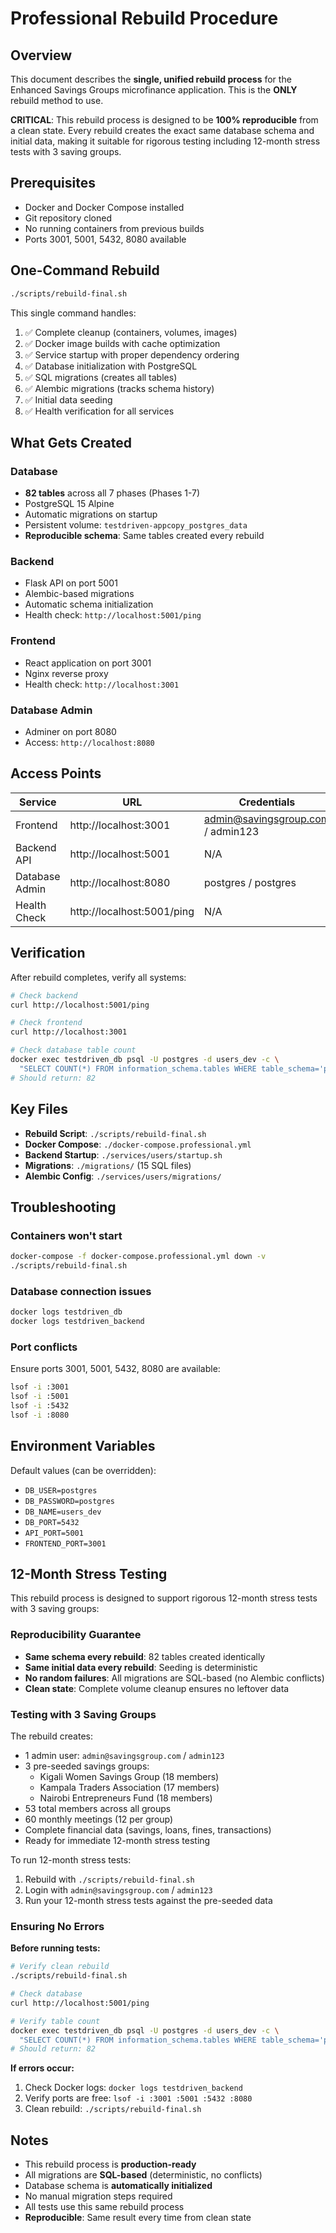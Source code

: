 # Professional Rebuild Procedure

## Overview

This document describes the **single, unified rebuild process** for the Enhanced Savings Groups microfinance application. This is the **ONLY** rebuild method to use.

**CRITICAL**: This rebuild process is designed to be **100% reproducible** from a clean state. Every rebuild creates the exact same database schema and initial data, making it suitable for rigorous testing including 12-month stress tests with 3 saving groups.

## Prerequisites

- Docker and Docker Compose installed
- Git repository cloned
- No running containers from previous builds
- Ports 3001, 5001, 5432, 8080 available

## One-Command Rebuild

```bash
./scripts/rebuild-final.sh
```

This single command handles:

1. ✅ Complete cleanup (containers, volumes, images)
2. ✅ Docker image builds with cache optimization
3. ✅ Service startup with proper dependency ordering
4. ✅ Database initialization with PostgreSQL
5. ✅ SQL migrations (creates all tables)
6. ✅ Alembic migrations (tracks schema history)
7. ✅ Initial data seeding
8. ✅ Health verification for all services

## What Gets Created

### Database

- **82 tables** across all 7 phases (Phases 1-7)
- PostgreSQL 15 Alpine
- Automatic migrations on startup
- Persistent volume: `testdriven-appcopy_postgres_data`
- **Reproducible schema**: Same tables created every rebuild

### Backend

- Flask API on port 5001
- Alembic-based migrations
- Automatic schema initialization
- Health check: `http://localhost:5001/ping`

### Frontend

- React application on port 3001
- Nginx reverse proxy
- Health check: `http://localhost:3001`

### Database Admin

- Adminer on port 8080
- Access: `http://localhost:8080`

## Access Points

| Service | URL | Credentials |
|---------|-----|-------------|
| Frontend | http://localhost:3001 | admin@savingsgroup.com / admin123 |
| Backend API | http://localhost:5001 | N/A |
| Database Admin | http://localhost:8080 | postgres / postgres |
| Health Check | http://localhost:5001/ping | N/A |

## Verification

After rebuild completes, verify all systems:

```bash
# Check backend
curl http://localhost:5001/ping

# Check frontend
curl http://localhost:3001

# Check database table count
docker exec testdriven_db psql -U postgres -d users_dev -c \
  "SELECT COUNT(*) FROM information_schema.tables WHERE table_schema='public';"
# Should return: 82
```

## Key Files

- **Rebuild Script**: `./scripts/rebuild-final.sh`
- **Docker Compose**: `./docker-compose.professional.yml`
- **Backend Startup**: `./services/users/startup.sh`
- **Migrations**: `./migrations/` (15 SQL files)
- **Alembic Config**: `./services/users/migrations/`

## Troubleshooting

### Containers won't start
```bash
docker-compose -f docker-compose.professional.yml down -v
./scripts/rebuild-final.sh
```

### Database connection issues
```bash
docker logs testdriven_db
docker logs testdriven_backend
```

### Port conflicts
Ensure ports 3001, 5001, 5432, 8080 are available:
```bash
lsof -i :3001
lsof -i :5001
lsof -i :5432
lsof -i :8080
```

## Environment Variables

Default values (can be overridden):
- `DB_USER=postgres`
- `DB_PASSWORD=postgres`
- `DB_NAME=users_dev`
- `DB_PORT=5432`
- `API_PORT=5001`
- `FRONTEND_PORT=3001`

## 12-Month Stress Testing

This rebuild process is designed to support rigorous 12-month stress tests with 3 saving groups:

### Reproducibility Guarantee

- **Same schema every rebuild**: 82 tables created identically
- **Same initial data every rebuild**: Seeding is deterministic
- **No random failures**: All migrations are SQL-based (no Alembic conflicts)
- **Clean state**: Complete volume cleanup ensures no leftover data

### Testing with 3 Saving Groups

The rebuild creates:
- 1 admin user: `admin@savingsgroup.com` / `admin123`
- 3 pre-seeded savings groups:
  - Kigali Women Savings Group (18 members)
  - Kampala Traders Association (17 members)
  - Nairobi Entrepreneurs Fund (18 members)
- 53 total members across all groups
- 60 monthly meetings (12 per group)
- Complete financial data (savings, loans, fines, transactions)
- Ready for immediate 12-month stress testing

To run 12-month stress tests:
1. Rebuild with `./scripts/rebuild-final.sh`
2. Login with `admin@savingsgroup.com` / `admin123`
3. Run your 12-month stress tests against the pre-seeded data

### Ensuring No Errors

**Before running tests:**
```bash
# Verify clean rebuild
./scripts/rebuild-final.sh

# Check database
curl http://localhost:5001/ping

# Verify table count
docker exec testdriven_db psql -U postgres -d users_dev -c \
  "SELECT COUNT(*) FROM information_schema.tables WHERE table_schema='public';"
# Should return: 82
```

**If errors occur:**
1. Check Docker logs: `docker logs testdriven_backend`
2. Verify ports are free: `lsof -i :3001 :5001 :5432 :8080`
3. Clean rebuild: `./scripts/rebuild-final.sh`

## Notes

- This rebuild process is **production-ready**
- All migrations are **SQL-based** (deterministic, no conflicts)
- Database schema is **automatically initialized**
- No manual migration steps required
- All tests use this same rebuild process
- **Reproducible**: Same result every time from clean state

